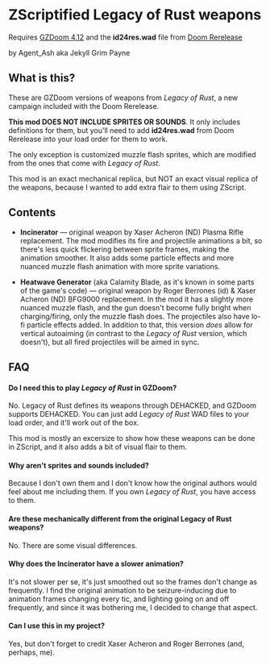 # ZScriptified Legacy of Rust weapons

Requires [GZDoom 4.12](https://github.com/ZDoom/gzdoom/releases) and the **id24res.wad** file from [Doom Rerelease](https://doom.bethesda.net/en-US/doom_doomii)

by Agent_Ash aka Jekyll Grim Payne

## What is this?

These are GZDoom versions of weapons from *Legacy of Rust*, a new campaign included with the Doom Rerelease.

**This mod DOES NOT INCLUDE SPRITES OR SOUNDS**. It only includes definitions for them, but you'll need to add **id24res.wad** from Doom Rerelease into your load order for them to work.

The only exception is customized muzzle flash sprites, which are modified from the ones that come with *Legacy of Rust*.

This mod is an exact mechanical replica, but NOT an exact visual replica of the weapons, because I wanted to add extra flair to them using ZScript.

## Contents

- **Incinerator** — original weapon by Xaser Acheron (ND)
  Plasma Rifle replacement. The mod modifies its fire and projectile animations a bit, so there's less quick flickering between sprite frames, making the animation smoother. It also adds some particle effects and more nuanced muzzle flash animation with more sprite variations.

- **Heatwave Generator** (aka Calamity Blade, as it's known in some parts of the game's code) — original weapon by Roger Berrones (id) & Xaser Acheron (ND)
  BFG9000 replacement. In the mod it has a slightly more nuanced muzzle flash, and the gun doesn't become fully bright when charging/firing, only the muzzle flash does. The projectiles also have lo-fi particle effects added.
  In addition to that, this version *does* allow for vertical autoaiming (in contrast to the *Legacy of Rust* version, which doesn't), but all fired projectiles will be aimed in sync.

## FAQ

#### Do I need this to play *Legacy of Rust* in GZDoom?

No. Legacy of Rust defines its weapons through DEHACKED, and GZDoom supports DEHACKED. You can just add *Legacy of Rust* WAD files to your load order, and it'll work out of the box.

This mod is mostly an excersize to show how these weapons can be done in ZScript, and it also adds a bit of visual flair to them.

#### Why aren't sprites and sounds included?

Because I don't own them and I don't know how the original authors would feel about me including them. If you own *Legacy of Rust*, you have access to them.

#### Are these mechanically different from the original Legacy of Rust weapons?

No. There are some visual differences.

#### Why does the Incinerator have a slower animation?

It's not slower per se, it's just smoothed out so the frames don't change as frequently. I find the original animation to be seizure-inducing due to animation frames changing every tic, and lighting going on and off frequently, and since it was bothering me, I decided to change that aspect.

#### Can I use this in my project?

Yes, but don't forget to credit Xaser Acheron and Roger Berrones (and, perhaps, me).
